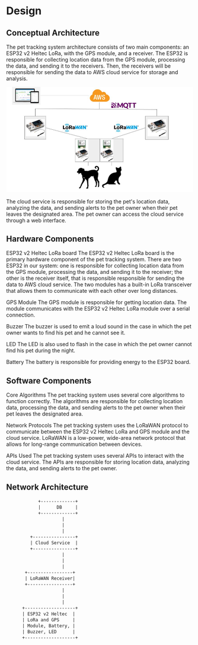 # Design

## Conceptual Architecture
The pet tracking system architecture consists of two main components: an ESP32 v2 Heltec LoRa, with the GPS module, and a receiver. The ESP32 is responsible for collecting location data from the GPS module, processing the data, and sending it to the receivers. Then, the receivers will be responsible for sending the data to AWS cloud service for storage and analysis.

![alt](img/scheme.jpg)

The cloud service is responsible for storing the pet's location data, analyzing the data, and sending alerts to the pet owner when their pet leaves the designated area. The pet owner can access the cloud service through a web interface.

## Hardware Components
ESP32 v2 Heltec LoRa board
The ESP32 v2 Heltec LoRa board is the primary hardware component of the pet tracking system. There are two ESP32 in our system: one is responsible for collecting location data from the GPS module, processing the data, and sending it to the receiver; the other is the receiver itself, that is responsible responsible for sending the data to AWS cloud service. The two modules has a built-in LoRa transceiver that allows them to communicate with each other over long distances.

GPS Module
The GPS module is responsible for getting location data. The module communicates with the ESP32 v2 Heltec LoRa module over a serial connection.

Buzzer
The buzzer is used to emit a loud sound in the case in which the pet owner wants to find his pet and he cannot see it.

LED
The LED is also used to flash in the case in which the pet owner cannot find his pet during the night.

Battery
The battery is responsible for providing energy to the ESP32 board.

## Software Components
Core Algorithms
The pet tracking system uses several core algorithms to function correctly. The algorithms are responsible for collecting location data, processing the data, and sending alerts to the pet owner when their pet leaves the designated area.

Network Protocols
The pet tracking system uses the LoRaWAN protocol to communicate between the ESP32 v2 Heltec LoRa and GPS module and the cloud service. LoRaWAN is a low-power, wide-area network protocol that allows for long-range communication between devices.

APIs Used
The pet tracking system uses several APIs to interact with the cloud service. The APIs are responsible for storing location data, analyzing the data, and sending alerts to the pet owner.

## Network Architecture

                +-------------+
                |      DB     |
                +-------------+
                         |
                         |
                         |
             +----------------+
             | Cloud Service  |
             +----------------+
                         |
                         |
                         |
           +-----------------+
           | LoRaWAN Receiver|
           +-----------------+
                         |
                         |
                         |
          +-------------------+
          | ESP32 v2 Heltec  |
          | LoRa and GPS     |
          | Module, Battery, |
          | Buzzer, LED      |
          +-------------------+
